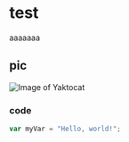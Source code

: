 # test
aaaaaaa

## pic
![Image of Yaktocat](https://octodex.github.com/images/yaktocat.png)

### code

``` javascript
var myVar = "Hello, world!";
```
